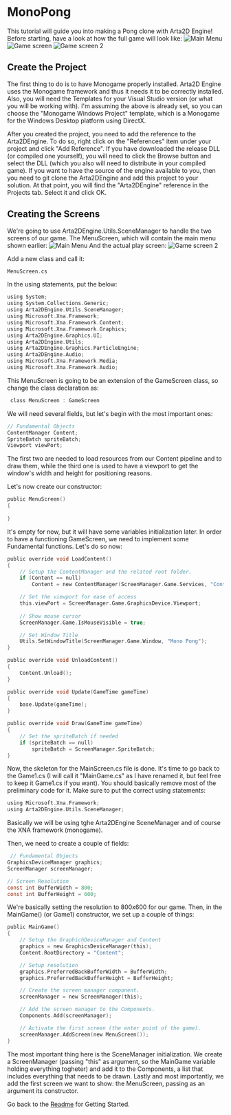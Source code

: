# MonoPong

This tutorial will guide you into making a Pong clone with Arta2D Engine! Before starting, have a look at how the full game will look like:
![Main Menu](../Documentation/images/pong_mainmenu.png)
![Game screen](../Documentation/images/pong_gamescreen.png)
![Game screen 2](../Documentation/images/pong_gamescreen_2.png)

## Create the Project
The first thing to do is to have Monogame properly installed. Arta2D Engine uses the Monogame framework and thus it needs it to be correctly installed. Also, you will need the Templates for your Visual Studio version (or what you will be working with). I'm assuming the above is already set, so you can choose the "Monogame Windows Project" template, which is a Monogame for the Windows Desktop platform using DirectX.

After you created the project, you need to add the reference to the Arta2DEngine. To do so, right click on the "References" item under your project and click "Add Reference". 
If you have downloaded the release DLL (or compiled one yourself), you will need to click the Browse button and select the DLL (which you also will need to distribute in your compiled game).
If you want to have the source of the engine available to you, then you need to git clone the Arta2DEngine and add this project to your solution. At that point, you will find the "Arta2DEngine" reference in the Projects tab. Select it and click OK.

## Creating the Screens
We're going to use Arta2DEngine.Utils.SceneManager to handle the two screens of our game. The MenuScreen, which will contain the main menu shown earlier:
![Main Menu](../Documentation/images/pong_mainmenu.png)
And the actual play screen:
![Game screen 2](../Documentation/images/pong_gamescreen_2.png)

Add a new class and call it:
```c
MenuScreen.cs
```

In the using statements, put the below:
```c
using System;
using System.Collections.Generic;
using Arta2DEngine.Utils.SceneManager;
using Microsoft.Xna.Framework;
using Microsoft.Xna.Framework.Content;
using Microsoft.Xna.Framework.Graphics;
using Arta2DEngine.Graphics.UI;
using Arta2DEngine.Utils;
using Arta2DEngine.Graphics.ParticleEngine;
using Arta2DEngine.Audio;
using Microsoft.Xna.Framework.Media;
using Microsoft.Xna.Framework.Audio;
```

This MenuScreen is going to be an extension of the GameScreen class, so change the class declaration as:
```c
 class MenuScreen : GameScreen
```

We will need several fields, but let's begin with the most important ones:
```c
// Fundamental Objects
ContentManager Content;
SpriteBatch spriteBatch;
Viewport viewPort;
```

The first two are needed to load resources from our Content pipeline and to draw them, while the third one is used to have a viewport to get the window's width and height for positioning reasons.

Let's now create our constructor:
```c
public MenuScreen()
{
       
}
```

It's empty for now, but it will have some variables initialization later. In order to have a functioning GameScreen, we need to implement some Fundamental functions. Let's do so now:
```c
public override void LoadContent()
{
    // Setup the ContentManager and the related root folder.
    if (Content == null)
        Content = new ContentManager(ScreenManager.Game.Services, "Content");

    // Set the viewport for ease of access
    this.viewPort = ScreenManager.Game.GraphicsDevice.Viewport;     
    
    // Show mouse cursor            
    ScreenManager.Game.IsMouseVisible = true;

    // Set Window Title
    Utils.SetWindowTitle(ScreenManager.Game.Window, "Mono Pong");
}

public override void UnloadContent()
{
    Content.Unload();
}

public override void Update(GameTime gameTime)
{
    base.Update(gameTime);
}

public override void Draw(GameTime gameTime)
{
    // Set the spriteBatch if needed
    if (spriteBatch == null)
        spriteBatch = ScreenManager.SpriteBatch;
}
```

Now, the skeleton for the MainScreen.cs file is done. It's time to go back to the Game1.cs (I will call it "MainGame.cs" as I have renamed it, but feel free to keep it Game1.cs if you want). You should basically remove most of the preliminary code for it. Make sure to put the correct using statements:
```c
using Microsoft.Xna.Framework;
using Arta2DEngine.Utils.SceneManager;
```
Basically we will be using tghe Arta2DEngine SceneManager and of course the XNA framework (monogame).

Then, we need to create a couple of fields:
```c
 // Fundamental Objects
GraphicsDeviceManager graphics;
ScreenManager screenManager;

// Screen Resolution
const int BufferWidth = 800;
const int BufferHeight = 600;
```
We're basically setting the resolution to 800x600 for our game. Then, in the MainGame() (or Game1) constructor, we set up a couple of things:
```c
public MainGame()
{
    // Setup the GraphichDeviceManager and Content
    graphics = new GraphicsDeviceManager(this);
    Content.RootDirectory = "Content";

    // Setup resolution
    graphics.PreferredBackBufferWidth = BufferWidth;
    graphics.PreferredBackBufferHeight = BufferHeight;

    // Create the screen manager component.
    screenManager = new ScreenManager(this);

    // Add the screen manager to the Components.
    Components.Add(screenManager);

    // Activate the first screen (the enter point of the game).
    screenManager.AddScreen(new MenuScreen());
}   
```
The most important thing here is the SceneManager initialization. We create a ScreenManager (passing "this" as argument, so the MainGame variable holding everything togheter) and add it to the Components, a list that includes everything that needs to be drawn. Lastly and most importantly, we add the first screen we want to show: the MenuScreen, passing as an argument its constructor.


Go back to the [Readme](../README.md) for Getting Started.
